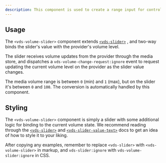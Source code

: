 ```yaml
---
description: This component is used to create a range input for controlling the volume of media.
---
```


## Usage

The `<vds-volume-slider>` component extends [`<vds-slider>`](../slider/index.md) , and two-way
binds the slider's value with the provider's volume level.

The slider receives volume updates from the provider through the media store, and dispatches a
`vds-volume-change-request:ignore` event to request updating the current volume
level on the provider as the slider value changes.

The media volume range is between `0` (min) and `1` (max), but on the slider it's between `0` and
`100`. The conversion is automatically handled by this component.

<slot name="usage" />

## Styling

The `<vds-volume-slider>` component is simply a slider with some additional logic for binding to
the current volume state. We recommend reading through the [`<vds-slider>`](../slider/index.md) and
[`<vds-slider-value-text>`](../slider-value-text/index.md) docs to get an idea of how to style
it to your liking.

After copying any examples, remember to replace `<vds-slider>` with
`<vds-volume-slider>` in markup, and `vds-slider:ignore` with `vds-volume-slider:ignore` in CSS.
